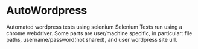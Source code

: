 # AutoWordpress
Automated wordpress tests using selenium
Selenium Tests run using a chrome webdriver.
Some parts are user/machine specific, in particular: file paths, username/password(not shared), and user wordpress site url.
